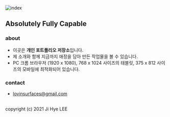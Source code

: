 ![index](https://img1.daumcdn.net/thumb/R1280x0/?scode=mtistory2&fname=https%3A%2F%2Fblog.kakaocdn.net%2Fdn%2FlOkkI%2FbtqLf7f3lkp%2F4fOh6pA03mWdkROrSxNMiK%2Fimg.png)

## Absolutely Fully Capable

### about
- 이곳은 **개인 포트폴리오 저장소**입니다.
- 제 소개와 함께 지금까지 애정을 담아 만든 작업물을 볼 수 있습니다.
- PC 크롬 브라우저 (1920 x 1080), 768 x 1024 사이즈의 태블릿, 375 x 812 사이즈의 모바일에 최적화되어 있습니다.

### contact

- lovinsurfaces@gmail.com


<br>
copyright (c) 2021 Ji Hye LEE

